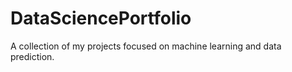 # DataSciencePortfolio
A collection of my projects focused on machine learning and data prediction.
